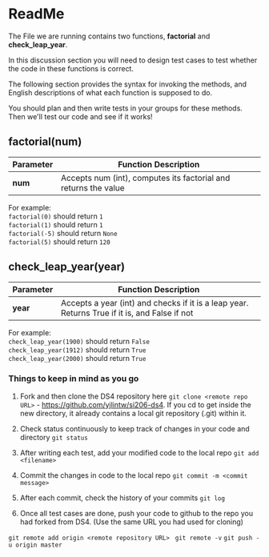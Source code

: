 # ReadMe
The File we are running contains two functions, **factorial** and **check_leap_year**.

In this discussion section you will need to design test cases to test whether the code in these functions is correct.

The following section provides the syntax for invoking the methods, and English descriptions of what each function is supposed to do.

You should plan and then write tests in your groups for these methods. Then we'll test our code and see if it works!

## factorial(num)
|Parameter| Function Description|
|----|----|
|**num**| Accepts num (int), computes its factorial and returns the value |

For example:  
```factorial(0)``` should return ```1```  
```factorial(1)``` should return ```1```  
```factorial(-5)``` should return ```None```  
```factorial(5)``` should return ```120```  

## check_leap_year(year)
|Parameter| Function Description|
|----|----|
|**year**| Accepts a year (int) and checks if it is a leap year. Returns True if it is, and False if not|

For example:  
```check_leap_year(1900)``` should return ```False```  
```check_leap_year(1912)``` should return ```True```  
```check_leap_year(2000)``` should return ```True```  

### Things to keep in mind as you go
1. Fork and then clone the DS4 repository here ```git clone <remote repo URL>``` - https://github.com/yjlintw/si206-ds4. If you cd to get inside the new directory, it already contains a local git repository (.git) within it.

2. Check status continuously to keep track of changes in your code and directory ```git status```

3. After writing each test, add your modified code to the local repo ```git add <filename>```

4. Commit the changes in code to the local repo ```git commit -m <commit message>```

5. After each commit, check the history of your commits ```git log```

6. Once all test cases are done, push your code to github to the repo you had forked from DS4. (Use the same URL you had used for cloning)

  ```git remote add origin <remote repository URL> ```
  ```git remote -v```
  ```git push -u origin master```

